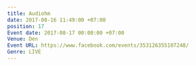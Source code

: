 ```yaml
---
title: Audiohm
date: 2017-08-16 11:49:00 +07:00
position: 17
Event date: 2017-08-17 00:00:00 +07:00
Venue: Den
Event URL: https://www.facebook.com/events/353126355107248/
Genre: LIVE
---
```


